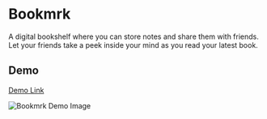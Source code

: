 # Bookmrk

A digital bookshelf where you can store notes and share them with friends. Let your friends take a peek inside your mind as you read your latest book.

## Demo

[Demo Link](https://bookmrk.jasonuc.com/)

![Bookmrk Demo Image](https://bookmrk.jasonuc.com/bookmrk-demo.jpeg)

